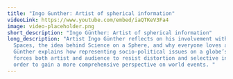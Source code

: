```yaml
---
title: "Ingo Gunther: Artist of spherical information"
videoLink: https://www.youtube.com/embed/iaQTKeV3Fa4
image: video-placeholder.png
short_description: "Ingo Günther: Artist of spherical information"
long_description: "Artist Ingo Günther reflects on his involvement with Places &
  Spaces, the idea behind Science on a Sphere, and why everyone loves a globe.
  Günther explains how representing socio-political issues on a globe’s surface
  forces both artist and audience to resist distortion and selective interest in
  order to gain a more comprehensive perspective on world events. "
---
```

